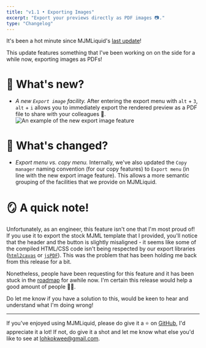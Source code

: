 ```yaml
---
title: "v1.1 • Exporting Images"
excerpt: "Export your previews directly as PDF images 📷."
type: "Changelog"
---
```


It's been a hot minute since MJMLiquid's [last update](https://www.mjmliquid.com/changelog/2025-04-27)!

This update features something that I've been working on on the side for a while now, exporting images as PDFs!

# 🚀 What's new?
* _A new `Export image` facility._ After entering the export menu with `alt` + `3`, `alt` + `i` allows you to immediately export the rendered preview as a PDF file to share with your colleagues 🤝.
![An example of the new export image feature](/changelog/2025-07-02/1-export-images.gif)


# 🌱 What's changed?
* _Export menu vs. copy menu._ Internally, we've also updated the `Copy manager` naming convention (for our copy features) to `Export menu` (in line with the new export image feature). This allows a more semantic grouping of the facilities that we provide on MJMLiquid.

# 🪞 A quick note!

Unfortunately, as an engineer, this feature isn't one that I'm most proud of! If you use it to export the stock MJML template that I provided, you'll notice that the header and the button is slightly misaligned - it seems like some of the compiled HTML/CSS code isn't being respected by our export libraries ([`html2cavas`](https://html2canvas.hertzen.com/) or [`jsPDF`](https://artskydj.github.io/jsPDF/docs/jsPDF.html)). This was the problem that has been holding me back from this release for a bit. 

Nonetheless, people have been requesting for this feature and it has been stuck in the [roadmap](https://www.mjmliquid.com/about) for awhile now. I'm certain this release would help a good amount of people 🙇‍♂️.

Do let me know if you have a solution to this, would be keen to hear and understand what I'm doing wrong!

---

If you've enjoyed using MJMLiquid, please do give it a ⭐ on [GitHub](https://github.com/lohkokwee/mjml-liquid-preview-next), I'd appreciate it a lot! If not, do give it a shot and let me know what else you'd like to see at lohkokwee@gmail.com.
